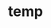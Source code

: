 ---
layout: page
title: temp
name: Nathan Constantine-Cooke
role: Postdoctoral Research Associate
img: assets/img/group-members/nathan
importance: 3
github: "https://www.github.com/nathansam"
website: "https://www.constantine-cooke.com"
scholar: "https://scholar.google.com/citations?user=2emHWR0AAAAJ&hl=en"
blog: "https://www.constantine-cooke.com/blog/"
twitter: "https://twitter.com/IBDNathan"
linkedin: "https://www.linkedin.com/in/nathan-constantine-cooke/"
---